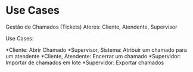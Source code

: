 # Use Cases

Gestão de Chamados (Tickets)
Atores: Cliente, Atendente, Supervisor

Use Cases:

*Cliente: Abrir Chamado
*Supervisor, Sistema: Atribuir um chamado para um atendente
*Cliente, Atendente: Encerrar um chamado
*Supervidor: Importar de chamados em lote
*Supervidor: Exportar chamados

